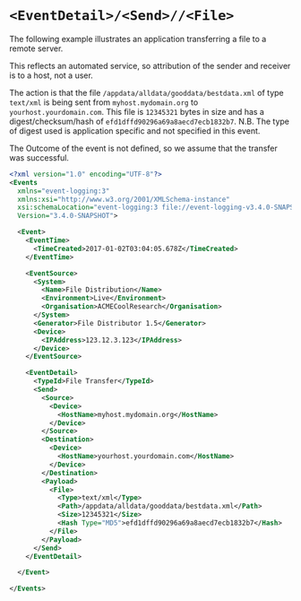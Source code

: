 # `<EventDetail>/<Send>//<File>`

The following example illustrates an application transferring a file to a remote server. 

This reflects an automated service, so attribution of the sender and receiver is to a host, not a user.

The action is that the file `/appdata/alldata/gooddata/bestdata.xml` of type `text/xml` is being sent from `myhost.mydomain.org` to `yourhost.yourdomain.com`. This file is `12345321` bytes in size and has a digest/checksum/hash of `efd1dffd90296a69a8aecd7ecb1832b7`. N.B. The type of digest used is application specific and not specified in this event.

The Outcome of the event is not defined, so we assume that the transfer was successful.

``` xml
<?xml version="1.0" encoding="UTF-8"?>
<Events
  xmlns="event-logging:3"
  xmlns:xsi="http://www.w3.org/2001/XMLSchema-instance"
  xsi:schemaLocation="event-logging:3 file://event-logging-v3.4.0-SNAPSHOT.xsd"
  Version="3.4.0-SNAPSHOT">

  <Event>
    <EventTime>
      <TimeCreated>2017-01-02T03:04:05.678Z</TimeCreated>
    </EventTime>

    <EventSource>
      <System>
        <Name>File Distribution</Name>
        <Environment>Live</Environment>
        <Organisation>ACMECoolResearch</Organisation>
      </System>
      <Generator>File Distributor 1.5</Generator>
      <Device>
        <IPAddress>123.12.3.123</IPAddress>
      </Device>
    </EventSource>

    <EventDetail>
      <TypeId>File Transfer</TypeId>
      <Send>
        <Source>
          <Device>
            <HostName>myhost.mydomain.org</HostName>
          </Device>
        </Source>
        <Destination>
          <Device>
            <HostName>yourhost.yourdomain.com</HostName>
          </Device>
        </Destination>
        <Payload>
          <File>
            <Type>text/xml</Type>
            <Path>/appdata/alldata/gooddata/bestdata.xml</Path>
            <Size>12345321</Size>
            <Hash Type="MD5">efd1dffd90296a69a8aecd7ecb1832b7</Hash>
          </File>
        </Payload>
      </Send>
    </EventDetail>

  </Event>

</Events>
```
